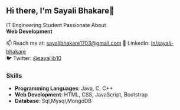 ## Hi there, I'm Sayali Bhakare👋

IT Engineering Student Passionate About  
**Web Development** 

📫 Reach me at: [sayalibhakare1703@gmail.com](mailto:sayalibhakare1703@gmail.com) 
💼 LinkedIn: [in/sayali-bhakare](https://www.linkedin.com/in/sayali-bhakare)  
🐦 Twitter: [@sayaliib10](https://twitter.com/sayaliib10)

### Skills
- **Programming Languages**: Java, C, C++
- **Web Development**: HTML, CSS, JavaScript, Bootstrap
- **Database**: Sql,Mysql,MongoDB




